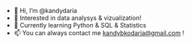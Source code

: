 - 👋 Hi, I’m @kandydaria
- 👀 Interested in data analysys & vizualization!
- 🌱 Currently learning Python & SQL & Statistics
- 📫 You can always contact me kandybkodaria@gmail.com !

<!---
kandydaria/kandydaria is a ✨ special ✨ repository because its `README.md` (this file) appears on your GitHub profile.
You can click the Preview link to take a look at your changes.
--->
